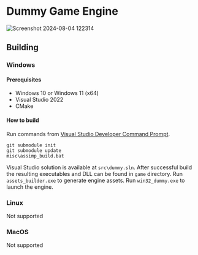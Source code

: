 # Dummy Game Engine

![Screenshot 2024-08-04 122314](https://github.com/user-attachments/assets/83d88bb3-1885-40cd-b30e-f36e10aaf099)

## Building
### Windows
#### Prerequisites
* Windows 10 or Windows 11 (x64)
* Visual Studio 2022
* CMake
#### How to build
Run commands from [Visual Studio Developer Command Prompt](https://learn.microsoft.com/en-us/visualstudio/ide/reference/command-prompt-powershell?view=vs-2022).
```
git submodule init
git submodule update
misc\assimp_build.bat
```
Visual Studio solution is available at `src\dummy.sln`. After successful build the resulting executables and DLL can be found in `game` directory. Run `assets_builder.exe` to generate engine assets. Run `win32_dummy.exe` to launch the engine.
### Linux
Not supported
### MacOS
Not supported
